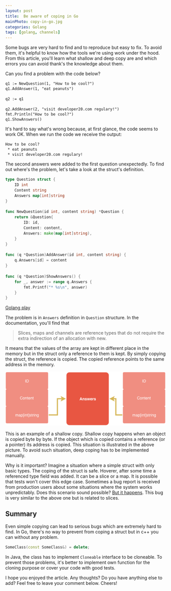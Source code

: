 ```yaml
---
layout: post
title:  Be aware of coping in Go
mainPhoto: copy-in-go.jpg
categories: Golang
tags: [golang, channels]
---
```


Some bugs are very hard to find and to reproduce but easy to fix. To avoid them, it's helpful to know how the tools we're using work under the hood. From this article, you'll learn what shallow and deep copy are and which errors you can avoid thank's the knowledge about them.

Can you find a problem with the code below?

```golang
q1 := NewQuestion(1, "How to be cool?")
q1.AddAnswer(1, "eat peanuts")

q2 := q1

q2.AddAnswer(2, "visit developer20.com regulary!")
fmt.Println("How to be cool?")
q1.ShowAnswers()
```

It's hard to say what's wrong because, at first glance, the code seems to work OK. When we run the code we receive the output:

```
How to be cool?
 * eat peanuts
 * visit developer20.com regulary!
```

The second answers were added to the first question unexpectedly. To find out where's the problem, let's take a look at the struct's definition.

```go
type Question struct {
	ID int
	Content string
	Answers map[int]string
}

func NewQuestion(id int, content string) *Question {
	return &Question{
		ID: id,
		Content: content,
		Answers: make(map[int]string),
	}
}

func (q *Question)AddAnswer(id int, content string) {
	q.Answers[id] = content
}

func (q *Question)ShowAnswers() {
	for _, answer := range q.Answers {
		fmt.Printf("* %s\n", answer)
	}
}
```

[Golang play](https://play.golang.org/p/X9T_EGSJ7Hk)

The problem is in `Answers` definition in `Question` structure. In the documentation, you'll find that

> Slices, maps and channels are reference types that do not require the extra indirection of an allocation with new.

It means that the values of the array are kept in different place in the memory but in the struct only a reference to them is kept. By simply copying the struct, the reference is copied. The copied reference points to the same address in the memory.

![](/assets/posts/struct-copy2.png)

This is an example of a shallow copy. Shallow copy happens when an object is copied byte by byte. If the object which is copied contains a reference (or a pointer) its address is copied. This situation is illustrated in the above picture. To avoid such situation, deep coping has to be implemented manually.

Why is it important? Imagine a situation where a simple struct with only basic types. The coping of the struct is safe. Hoverer, after some time a referenced type field was added. It can be a slice or a map. It is possible that tests won't cover this edge case. Sometimes a bug report is received from production users about some situations where the system works unpredictably. Does this scenario sound possible? [But it happens](https://allegro.tech/2017/07/golang-slices-gotcha.html). This bug is very similar to the above one but is related to slices. 

## Summary

Even simple copying can lead to serious bugs which are extremely hard to find. In Go, there's no way to prevent from coping a struct but in c++ you can without any problem.

```c++
SomeClass(const SomeClass&) = delete;
```

In Java, the class has to implement `Cloneable` interface to be cloneable. To prevent those problems, it's better to implement own function for the cloning purpose or cover your code with good tests.

I hope you enjoyed the article. Any thoughts? Do you have anything else to add? Feel free to leave your comment below. Cheers!
